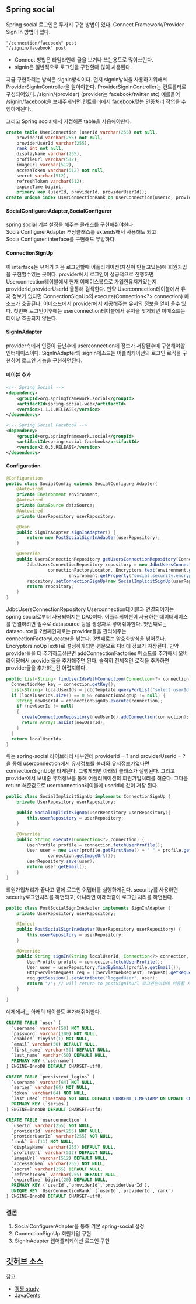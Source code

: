 ## Spring social

Spring social 로그인은 두가지 구현 방법이 있다. Connect Framework/Provider Sign In 방법이 있다.
```
"/connection/facebook" post
"/signin/facebook" post
```
* Connect 방법은 타임라인에 글을 보거나 쓰는용도로 많이쓰인다.
* signin은 일반적으로 로그인을 구현할때 많이 사용된다.

지금 구현하려는 방식은 signin방식이다.
먼저 signin방식을 사용하기위해서 ProviderSignInController을 알아야한다.
ProviderSignInController는 컨트롤러로 구성되어있다. /signin/{provider} (provider는 facebook/twitter etc)
예를들어 /signin/facebook을 보내주게되면 컨트롤러에서 facebook맞는 인증처리 작업을 수행하게된다.

그리고 Spring social에서 지정해준 table을 사용해야한다.
```sql
create table UserConnection (userId varchar(255) not null,
	providerId varchar(255) not null,
	providerUserId varchar(255),
	rank int not null,
	displayName varchar(255),
	profileUrl varchar(512),
	imageUrl varchar(512),
	accessToken varchar(512) not null,
	secret varchar(512),
	refreshToken varchar(512),
	expireTime bigint,
	primary key (userId, providerId, providerUserId));
create unique index UserConnectionRank on UserConnection(userId, providerId, rank);
```


#### SocialConfigurerAdapter,SocialConfigurer
spring social 기본 설정을 해주는 클래스를 구현해줘야한다. SocialConfigurerAdapter 추상클래스를 extends해서 사용해도 되고 SocialConfigurer interface를 구현해도 무방하다.

#### ConnectionSignUp
이 interface는 유저가 처음 로그인할때 어플리케이션(자신이 만들고있는)에 회원가입을 구현할수있는 곳이다. provider에서 로그인이 성공적으로 진행하면 Userconnection테이블에서 현재 이페이스북으로 가입한유저가있는지 providerId,providerUserId 을통해 검색한다. 만약 Userconnection테이블에서 유저 정보가 없다면 ConnectionSignUp의 execute(Connection<?> connection) 메소드가 호출된다. 이메소드에서 provider에서 제공해주는 유저의 정보을 얻어 올수 있다. 첫번째 로그인이후에는 userconnection테이블에서 유저을 찾게되면 이메소드는 더이상 호출되지 않는다.

#### SignInAdapter
provider측에서 인증이 끝난후에 userconnection에 정보가 저장된후에 구현해야할 인터페이스이다. SignInAdapter의 signIn메소드는 어플리케이션의 로그인 로직을 구현하여 로그인 기능을 구현하면된다.


#### 메이븐 추가

```xml
<!-- Spring Social -->
<dependency>
	<groupId>org.springframework.social</groupId>
	<artifactId>spring-social-web</artifactId>
	<version>1.1.1.RELEASE</version>
</dependency>

<!-- Spring Social Facebook -->
<dependency>
	<groupId>org.springframework.social</groupId>
	<artifactId>spring-social-facebook</artifactId>
	<version>2.0.3.RELEASE</version>
</dependency>
```

#### Configuration
```java
@Configuration
public class SocialConfig extends SocialConfigurerAdapter{
	@Autowired
	private Environment environment;
	@Autowired
	private DataSource dataSource;
	@Autowired
	private UserRepository userRepository;

	@Bean
	public SignInAdapter signInAdapter() {
		return new PostSocialSignInAdapter(userRepository);
	}

	@Override
	public UsersConnectionRepository getUsersConnectionRepository(ConnectionFactoryLocator connectionFactoryLocator) {
		JdbcUsersConnectionRepository repository = new JdbcUsersConnectionRepository(dataSource,
				connectionFactoryLocator, Encryptors.text(environment.getProperty("social.security.encryptPassword"),
						environment.getProperty("social.security.encryptSalt")));
		repository.setConnectionSignUp(new SocialImplicitSignUp(userRepository));
		return repository;
	}
}
```
JdbcUsersConnectionRepository Userconnection테이블과 연결되어지는 spring social로부터 사용되어지는 DAO이다. 어플리케이션이 사용하는 데이터베이스를 연결하려면 필수로 datasource 등을 생성자로 넣어줘야한다. 첫번쨰로는 datasource을 2번째인자로는 provider들을 관리해주는 connectionFactoryLocator을 넣는다. 3번째로는 암호화방식을 넣어준다. Encryptors.noOpText()로 설정하게되면 평문으로 디비에 정보가 저장된다. 만약 provider들을 더 추가하고싶은면 addConnectionFactories 메소드를 추가해서 오버라이딩해서 provider들을 추가해주면 된다. 솔직히 전체적인 로직을 추가하면 provider들을 추가하는건 어렵지않다.

```java
public List<String> findUserIdsWithConnection(Connection<?> connection) {
  ConnectionKey key = connection.getKey();
  List<String> localUserIds = jdbcTemplate.queryForList("select userId from " + tablePrefix + "UserConnection where providerId = ? and providerUserId = ?", String.class, key.getProviderId(), key.getProviderUserId());		
  if (localUserIds.size() == 0 && connectionSignUp != null) {
    String newUserId = connectionSignUp.execute(connection);
    if (newUserId != null)
    {
      createConnectionRepository(newUserId).addConnection(connection);
      return Arrays.asList(newUserId);
    }
  }
  return localUserIds;
}
```
위는 spring-social 라이브러리 내부인데 providerId = ? and providerUserId = ? 을 통해 userconnection에서 유저정보를 불러와 유저정보가없다면 connectionSignUp을 타게된다. 그렇게되면 아래의 클래스가 실행된다. 그리고 provider에서 보내준 유저정보를 통해 어플리케이션의 회원가입처리를 해준다. 그다음 return 해준값으로 userconnection테이블에 userid에 값이 저장 된다.
```java
public class SocialImplicitSignUp implements ConnectionSignUp {
	private UserRepository userRepository;

	public SocialImplicitSignUp(UserRepository userRepository){
		this.userRepository = userRepository;
	}

	@Override
	public String execute(Connection<?> connection) {
		UserProfile profile = connection.fetchUserProfile();
		User user = new User(profile.getFirstName() + " " + profile.getLastName(), profile.getEmail(), "N/A",
				connection.getImageUrl());
		userRepository.save(user);
		return user.getEmail();
	}
}
```
회원가입처리가 끝나고 밑에 로그인 어댑터를 실행하게된다. security를 사용하면 security로그인처리를 하면되고, 아니라면 아래와같이 로그인 처리를 하면된다.
```java
public class PostSocialSignInAdapter implements SignInAdapter {
	private UserRepository userRepository;

	@Inject
	public PostSocialSignInAdapter(UserRepository userRepository) {
		this.userRepository = userRepository;
	}

	@Override
	public String signIn(String localUserId, Connection<?> connection, NativeWebRequest request) {
		UserProfile profile = connection.fetchUserProfile();
		User user = userRepository.findByEmail(profile.getEmail());
		HttpServletRequest req = ((ServletWebRequest) request).getRequest();
		req.getSession().setAttribute("loggedUser", user);
		return "/"; // will return to postSignInUrl 로그인한이후에 이동될 사이트인듯
	}

}

```
예제에서는 아래의 테이블도 추가해줘야한다.

```sql
CREATE TABLE `user` (
  `username` varchar(50) NOT NULL,
  `password` varchar(100) NOT NULL,
  `enabled` tinyint(1) NOT NULL,
  `email` varchar(50) DEFAULT NULL,
  `first_name` varchar(50) DEFAULT NULL,
  `last_name` varchar(50) DEFAULT NULL,
  PRIMARY KEY (`username`)
) ENGINE=InnoDB DEFAULT CHARSET=utf8;
```

```sql
CREATE TABLE `persistent_logins` (
  `username` varchar(64) NOT NULL,
  `series` varchar(64) NOT NULL,
  `token` varchar(64) NOT NULL,
  `last_used` timestamp NOT NULL DEFAULT CURRENT_TIMESTAMP ON UPDATE CURRENT_TIMESTAMP,
  PRIMARY KEY (`series`)
) ENGINE=InnoDB DEFAULT CHARSET=utf8;
```


```sql
CREATE TABLE `userconnection` (
  `userId` varchar(255) NOT NULL,
  `providerId` varchar(255) NOT NULL,
  `providerUserId` varchar(255) NOT NULL,
  `rank` int(11) NOT NULL,
  `displayName` varchar(255) DEFAULT NULL,
  `profileUrl` varchar(512) DEFAULT NULL,
  `imageUrl` varchar(512) DEFAULT NULL,
  `accessToken` varchar(255) NOT NULL,
  `secret` varchar(255) DEFAULT NULL,
  `refreshToken` varchar(255) DEFAULT NULL,
  `expireTime` bigint(20) DEFAULT NULL,
  PRIMARY KEY (`userId`,`providerId`,`providerUserId`),
  UNIQUE KEY `UserConnectionRank` (`userId`,`providerId`,`rank`)
) ENGINE=InnoDB DEFAULT CHARSET=utf8;
```

### 결론
1. SocialConfigurerAdapter을 통해 기본 spring-social 설정
2. ConnectionSignUp 회원가입 구현
3. SignInAdapter 웹어플리케이션 로그인 구현



## [깃허브 소스](https://github.com/minwan1/Spring-social-facebook)

참고
* [갱짱.study](http://gangzzang.tistory.com/entry/Java-내부클래스inner-class)
* [JavaCents](http://javacents.com/adding-social-sign-in-to-a-spring-boot-app/)